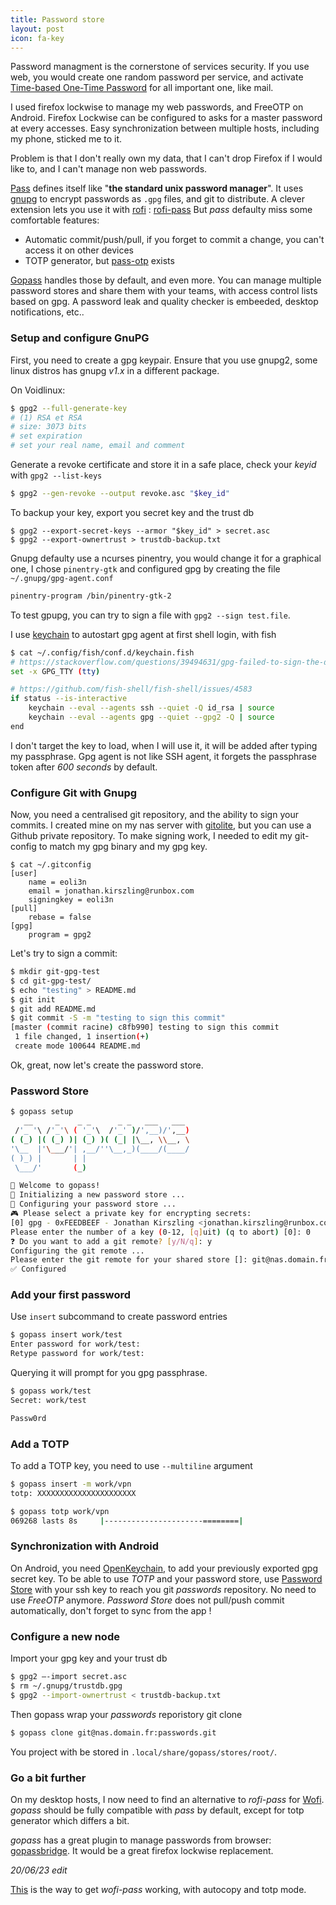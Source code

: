 ```yaml
---
title: Password store
layout: post
icon: fa-key
---
```


Password managment is the cornerstone of services security. If you use web, you would create one random password per service, and activate [Time-based One-Time Password](https://en.wikipedia.org/wiki/Time-based_One-Time_Password) for all important one, like mail.

I used firefox lockwise to manage my web passwords, and FreeOTP on Android.
Firefox Lockwise can be configured to asks for a master password at every accesses.
Easy synchronization between multiple hosts, including my phone, sticked me to it.

Problem is that I don't really own my data, that I can't drop Firefox if I would like to, and I can't manage non web passwords.

[Pass](https://www.passwordstore.org/) defines itself like "**the standard unix password manager**".
It uses [gnupg](https://gnupg.org/) to encrypt passwords as ``.gpg`` files, and git to distribute.
A clever extension lets you use it with [rofi](https://github.com/davatorium/rofi) : [rofi-pass](https://github.com/carnager/rofi-pass)
But *pass* defaulty miss some comfortable features:
- Automatic commit/push/pull, if you forget to commit a change, you can't access it on other devices
- TOTP generator, but [pass-otp](https://github.com/tadfisher/pass-otp) exists

[Gopass](https://www.gopass.pw/) handles those by default, and even more.
You can manage multiple password stores and share them with your teams, with access control lists based on gpg.
A password leak and quality checker is embeeded, desktop notifications, etc..

### Setup and configure GnuPG

First, you need to create a gpg keypair. Ensure that you use gnupg2, some linux distros has gnupg *v1.x* in a different package.

On Voidlinux:
```bash
$ gpg2 --full-generate-key
# (1) RSA et RSA
# size: 3073 bits
# set expiration
# set your real name, email and comment
```
Generate a revoke certificate and store it in a safe place, check your *keyid* with ``gpg2 --list-keys``
```bash
$ gpg2 --gen-revoke --output revoke.asc "$key_id"
```
To backup your key, export you secret key and the trust db
```
$ gpg2 --export-secret-keys --armor "$key_id" > secret.asc
$ gpg2 --export-ownertrust > trustdb-backup.txt
```

Gnupg defaulty use a ncurses pinentry, you would change it for a graphical one, I chose ``pinentry-gtk`` and configured gpg by creating the file ``~/.gnupg/gpg-agent.conf``
```bash
pinentry-program /bin/pinentry-gtk-2
```

To test gpupg, you can try to sign a file with ``gpg2 --sign test.file``.

I use [keychain](https://www.funtoo.org/Keychain) to autostart gpg agent at first shell login, with fish
```bash
$ cat ~/.config/fish/conf.d/keychain.fish
# https://stackoverflow.com/questions/39494631/gpg-failed-to-sign-the-data-fatal-failed-to-write-commit-object-git-2-10-0
set -x GPG_TTY (tty)

# https://github.com/fish-shell/fish-shell/issues/4583
if status --is-interactive
    keychain --eval --agents ssh --quiet -Q id_rsa | source
    keychain --eval --agents gpg --quiet --gpg2 -Q | source
end
```

I don't target the key to load, when I will use it, it will be added after typing my passphrase.
Gpg agent is not like SSH agent, it forgets the passphrase token after *600 seconds* by default.

### Configure Git with Gnupg

Now, you need a centralised git repository, and the ability to sign your commits.
I created mine on my nas server with [gitolite](https://gitolite.com/gitolite/index.html), but you can use a Github private repository.
To make signing work, I needed to edit my git-config to match my gpg binary and my gpg key.

```
$ cat ~/.gitconfig
[user]
    name = eoli3n
    email = jonathan.kirszling@runbox.com
    signingkey = eoli3n
[pull]
    rebase = false
[gpg]
    program = gpg2
```
Let's try to sign a commit:
```bash
$ mkdir git-gpg-test
$ cd git-gpg-test/
$ echo "testing" > README.md
$ git init
$ git add README.md
$ git commit -S -m "testing to sign this commit"
[master (commit racine) c8fb990] testing to sign this commit
 1 file changed, 1 insertion(+)
 create mode 100644 README.md
 ```

Ok, great, now let's create the password store.

### Password Store

```bash
$ gopass setup
   __     _    _ _      _ _   ___   ___
 /'_ '\ /'_'\ ( '_'\  /'_' )/',__)/',__)
( (_) |( (_) )| (_) )( (_| |\__, \\__, \
'\__  |'\___/'| ,__/''\__,_)(____/(____/
( )_) |       | |
 \___/'       (_)

🌟 Welcome to gopass!
🌟 Initializing a new password store ...
🌟 Configuring your password store ...
🎮 Please select a private key for encrypting secrets:
[0] gpg - 0xFEEDBEEF - Jonathan Kirszling <jonathan.kirszling@runbox.com>
Please enter the number of a key (0-12, [q]uit) (q to abort) [0]: 0
❓ Do you want to add a git remote? [y/N/q]: y
Configuring the git remote ...
Please enter the git remote for your shared store []: git@nas.domain.fr:passwords.git
✅ Configured
```

### Add your first password

Use ``insert`` subcommand to create password entries
```bash
$ gopass insert work/test
Enter password for work/test:
Retype password for work/test:
```
Querying it will prompt for you gpg passphrase.
```bash
$ gopass work/test
Secret: work/test

Passw0rd
```

### Add a TOTP

To add a TOTP key, you need to use ``--multiline`` argument
```bash
$ gopass insert -m work/vpn
totp: XXXXXXXXXXXXXXXXXXXXXX

$ gopass totp work/vpn
069268 lasts 8s 	|----------------------========|
```

### Synchronization with Android

On Android, you need [OpenKeychain](https://www.openkeychain.org/), to add your previously exported gpg secret key.
To be able to use *TOTP* and your password store, use [Password Store](https://github.com/android-password-store/Android-Password-Store) with your ssh key to reach you git *passwords* repository. No need to use *FreeOTP* anymore.
*Password Store* does not pull/push commit automatically, don't forget to sync from the app !

### Configure a new node

Import your gpg key and your trust db
```bash
$ gpg2 —-import secret.asc
$ rm ~/.gnupg/trustdb.gpg
$ gpg2 --import-ownertrust < trustdb-backup.txt
```

Then gopass wrap your *passwords* reporistory git clone

```bash
$ gopass clone git@nas.domain.fr:passwords.git
```
You project with be stored in ``.local/share/gopass/stores/root/``.

### Go a bit further

On my desktop hosts, I now need to find an alternative to *rofi-pass* for [Wofi](https://cloudninja.pw/docs/wofi.html).
*gopass* should be fully compatible with *pass* by default, except for totp generator which differs a bit.

*gopass* has a great plugin to manage passwords from browser: [gopassbridge](https://github.com/gopasspw/gopassbridge).
It would be a great firefox lockwise replacement.

_20/06/23 edit_

[This](https://github.com/eoli3n/dotfiles/blob/5187359320e5870dbfac50bcf1d9b678ecd605e9/roles/sway/templates/config.j2#L34-L35) is the way to get *wofi-pass* working, with autocopy and totp mode.
